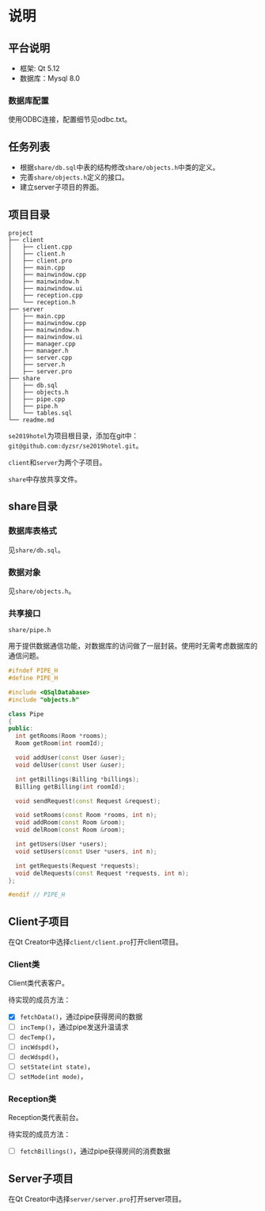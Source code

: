 # 说明

## 平台说明

* 框架: Qt 5.12
* 数据库：Mysql 8.0

### 数据库配置

使用ODBC连接，配置细节见odbc.txt。

## 任务列表

* 根据`share/db.sql`中表的结构修改`share/objects.h`中类的定义。
* 完善`share/objects.h`定义的接口。
* 建立server子项目的界面。

## 项目目录

```
project
├── client
│   ├── client.cpp
│   ├── client.h
│   ├── client.pro
│   ├── main.cpp
│   ├── mainwindow.cpp
│   ├── mainwindow.h
│   ├── mainwindow.ui
│   ├── reception.cpp
│   └── reception.h
├── server
│   ├── main.cpp
│   ├── mainwindow.cpp
│   ├── mainwindow.h
│   ├── mainwindow.ui
│   ├── manager.cpp
│   ├── manager.h
│   ├── server.cpp
│   ├── server.h
│   ├── server.pro
├── share
│   ├── db.sql
│   ├── objects.h
│   ├── pipe.cpp
│   ├── pipe.h
│   └── tables.sql
└── readme.md
```

`se2019hotel`为项目根目录，添加在git中：`git@github.com:dyzsr/se2019hotel.git`。

`client`和`server`为两个子项目。

`share`中存放共享文件。

## share目录

### 数据库表格式

见`share/db.sql`。

### 数据对象

见`share/objects.h`。

### 共享接口

`share/pipe.h`

用于提供数据通信功能，对数据库的访问做了一层封装。使用时无需考虑数据库的通信问题。

```  CPP
#ifndef PIPE_H
#define PIPE_H

#include <QSqlDatabase>
#include "objects.h"

class Pipe
{
public:
  int getRooms(Room *rooms);
  Room getRoom(int roomId);

  void addUser(const User &user);
  void delUser(const User &user);

  int getBillings(Billing *billings);
  Billing getBilling(int roomId);

  void sendRequest(const Request &request);

  void setRooms(const Room *rooms, int n);
  void addRoom(const Room &room);
  void delRoom(const Room &room);

  int getUsers(User *users);
  void setUsers(const User *users, int n);

  int getRequests(Request *requests);
  void delRequests(const Request *requests, int n);  
};

#endif // PIPE_H  
```


## Client子项目

在Qt Creator中选择`client/client.pro`打开client项目。

### Client类

Client类代表客户。

待实现的成员方法：

- [x] `fetchData()`，通过pipe获得房间的数据
- [ ] `incTemp()`，通过pipe发送升温请求
- [ ] `decTemp()`，
- [ ] `incWdspd()`，
- [ ] `decWdspd()`，
- [ ] `setState(int state)`，
- [ ] `setMode(int mode)`，

### Reception类

Reception类代表前台。

待实现的成员方法：

- [ ] `fetchBillings()`，通过pipe获得房间的消费数据


## Server子项目

在Qt Creator中选择`server/server.pro`打开server项目。
